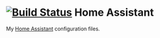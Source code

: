 # [![Build Status](https://travis-ci.org/martinkarlssonxd/Home-AssistantConfig.svg?branch=master)](https://travis-ci.org/martinkarlssonxd/Home-AssistantConfig) Home Assistant
My [Home Assistant](https://home-assistant.io/) configuration files.
